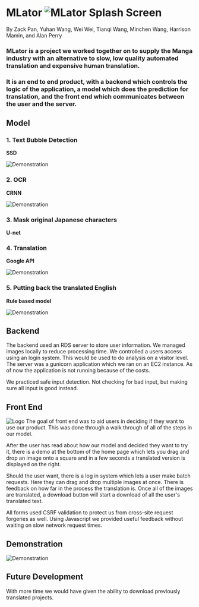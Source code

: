 # MLator ![MLator Splash Screen](image/splash.png "Logo Title Text 1")
 By Zack Pan, Yuhan Wang, Wei Wei, Tianqi Wang, Minchen Wang, Harrison Mamin, and Alan Perry
 
### MLator is a project we worked together on to supply the Manga industry with an alternative to slow, low quality automated translation and expensive human translation.

### It is an end to end product, with a backend which controls the logic of the application, a model which does the prediction for translation, and the front end which communicates between the user and the server.


## Model 
### 1. Text Bubble Detection
**SSD**

![Demonstration](image/1.gif "Demonstration")

### 2. OCR
**CRNN**

![Demonstration](image/2.gif "Demonstration")

### 3. Mask original Japanese characters
**U-net**

### 4. Translation
**Google API**

![Demonstration](image/3.gif "Demonstration")

### 5. Putting back the translated English
**Rule based model** 

![Demonstration](image/4.gif "Demonstration")

## Backend 

The backend used an RDS server to store user information. We managed images locally to reduce processing time. We controlled a users access using an login system. This would be used to do analysis on a visitor level. The server was a gunicorn application which we ran on an EC2 instance. As of now the application is not running because of the costs.

We practiced safe input detection. Not checking for bad input, but making sure all input is good instead. 

## Front End 

![Logo](image/logo.png "Demonstration")
The goal of front end was to aid users in deciding if they want to use our product. This was done through a walk through of all of the steps in our model.

After the user has read about how our model and decided they want to try it, there is a demo at the bottom of the home page which lets you drag and drop an image onto a square and in a few seconds a translated version is displayed on the right.

Should the user want, there is a log in system which lets a user make batch requests. Here they can drag and drop multiple images at once. There is feedback on how far in the process the translation is. Once all of the images are translated, a download button will start a download of all the user's translated text.

All forms used CSRF validation to protect us from cross-site request forgeries as well. Using Javascript we provided useful feedback without waiting on slow network request times.

## Demonstration
![Demonstration](image/out.gif "Demonstration")

## Future Development
With more time we would have given the ability to download previously translated projects.
